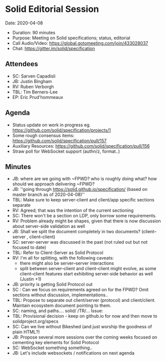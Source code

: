 # Solid Editorial Session

Date: 2020-04-08

* Duration: 90 minutes
* Purpose: Meeting on Solid specifications; status, editorial
* Call Audio/Video: https://global.gotomeeting.com/join/433028037
* Chat: https://gitter.im/solid/specification

## Attendees

* SC: Sarven Capadisli
* JB: Justin Bingham
* RV: Ruben Verborgh
* TBL: Tim Berners-Lee
* EP: Eric Prud'hommeaux

## Agenda

* Status update on work in progress eg. https://github.com/solid/specification/projects/1
* Some rough consensus items: https://github.com/solid/specification/pull/157
* Auxiliary Resources: https://github.com/solid/specification/pull/156
* Straw poll for WebSocket support (authn/z, format..)

## Minutes

* JB: where are we going with ~FPWD? who is roughly doing what? how should we approach delivering ~FPWD?
* JB: ''going through https://solid.github.io/specification/ (based on master branch as of 2020-04-08)''
* TBL: Make sure to keep server-client and client/app specific sections separate
* RV: Agreed; that was the intention of the current sectioning 
* SC: There won't be a section on LDP, only borrow some requirements.
* RV: Problem already might be shapes, given that there is now discussion about server-side validation as well
* JB: Shall we split the document completely in two documents? (client–server , client–client)
* SC: server-server was discussed in the past (not ruled out but not focused to date)
* TBL: Refer to Client-Server as Solid Protocol
* RV: I'm all for splitting, with the following caveats:
  * there might also be server–server interactions
  * split between server–client and client–client might evolve, as some client–client features start exhibiting server-side behavior as well (Justin +1)
* JB: priority is getting Solid Protocol out
* SC : Can we focus on requirements agreed on for the FPWD? Omit sections without discussion, implementations..
* TBL: Propose to separate out client/server (protocol) and client/client. Maintain ecosystem document pointing to them.
* SC: naming, and paths.... solid/  /TR/... Issue: 
* TBL: Provisional decision - keep on github.io for now and then move to solidproject.org/specs 
* SC: Can we live without Bikeshed (and just worship the goodness of plain HTML?)
* JB: Propose several more sessions over the coming weeks focused on cementing key elements for Solid Protocol
* SC: WebSocket something something..
* JB: Let's include websockets / notifications on next agenda
